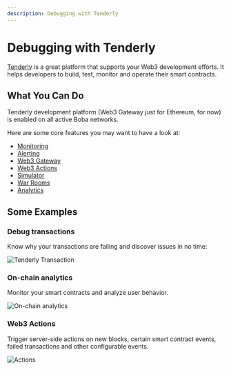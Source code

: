 ```yaml
---
description: Debugging with Tenderly
---
```


# Debugging with Tenderly

[Tenderly](https://tenderly.co/) is a great platform that supports your Web3 development efforts. It helps developers to build, test, monitor and operate their smart contracts.

## What You Can Do

Tenderly development platform (Web3 Gateway just for Ethereum, for now) is enabled on all active Boba networks.

Here are some core features you may want to have a look at:

* [Monitoring](https://tenderly.co/monitoring)
* [Alerting](https://tenderly.co/alerting)
* [Web3 Gateway](https://tenderly.co/web3-gateway)
* [Web3 Actions](https://tenderly.co/web3-actions)
* [Simulator](https://tenderly.co/transaction-simulator)
* [War Rooms](https://tenderly.co/war-room)
* [Analytics](https://tenderly.co/analytics)

## Some Examples

### Debug transactions

Know why your transactions are failing and discover issues in no time:

![Tenderly Transaction](../../../assets/Tenderly\_Tx.png)

### On-chain analytics

Monitor your smart contracts and analyze user behavior.

![On-chain analytics](../../../assets/Tenderly\_Analytics.png)

### Web3 Actions

Trigger server-side actions on new blocks, certain smart contract events, failed transactions and other configurable events.

![Actions](../../../assets/Tenderly\_Web3Actions.png)
